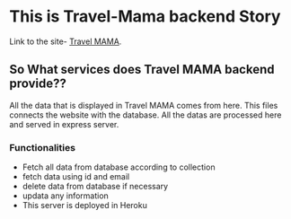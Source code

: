 # This is Travel-Mama backend Story
Link to the site- [Travel MAMA](https://tour-front.web.app/home).

## So What services does Travel MAMA backend provide??
All the data that is displayed in Travel MAMA comes from here. This files connects the website with the database. All the datas are processed here and served in express server.

### Functionalities
- Fetch all data from database according to collection
- fetch data using id and email 
- delete data from database if necessary 
- updata any information
- This server is deployed in Heroku
